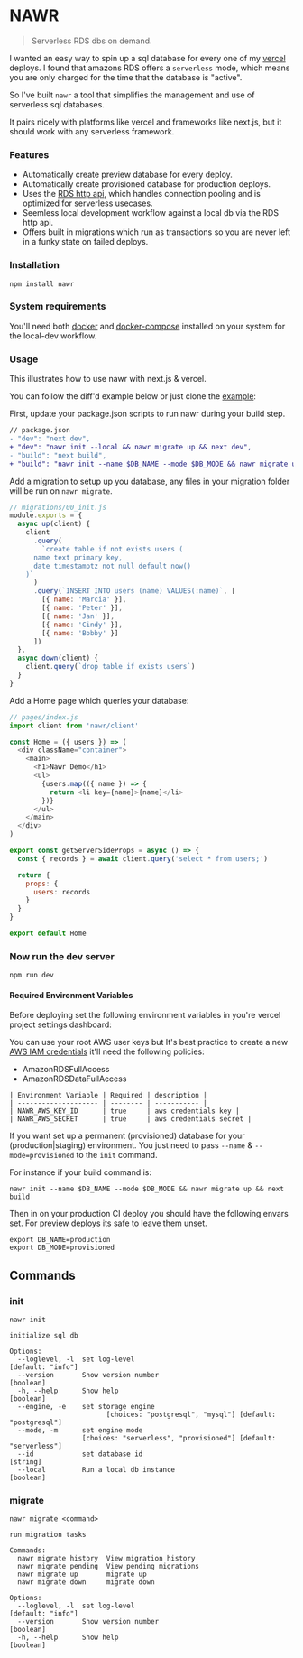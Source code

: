 # NAWR

> Serverless RDS dbs on demand.

I wanted an easy way to spin up a sql database for every one of my [vercel](https://vercel.com) deploys. I found that amazons RDS offers a `serverless` mode, which means you are only charged for the time that the database is "active".

So I've built `nawr` a tool that simplifies the management and use of serverless sql databases.

It pairs nicely with platforms like vercel and frameworks like next.js, but it should work with any serverless framework.

### Features

- Automatically create preview database for every deploy.
- Automatically create provisioned database for production deploys.
- Uses the [RDS http api](https://github.com/jeremydaly/data-api-client), which handles connection pooling and is optimized for serverless usecases.
- Seemless local development workflow against a local db via the RDS http api.
- Offers built in migrations which run as transactions so you are never left in a funky state on failed deploys.

### Installation

```
npm install nawr
```

### System requirements

You'll need both [docker](https://docs.docker.com/get-docker/) and [docker-compose](https://docs.docker.com/compose/install/#install-compose) installed on your system for the local-dev workflow.

### Usage

This illustrates how to use nawr with next.js & vercel.

You can follow the diff'd example below or just clone the [example](https://github.com/hobochild/boiler):

First, update your package.json scripts to run nawr during your build step.

```diff
// package.json
- "dev": "next dev",
+ "dev": "nawr init --local && nawr migrate up && next dev",
- "build": "next build",
+ "build": "nawr init --name $DB_NAME --mode $DB_MODE && nawr migrate up && next build",
```

Add a migration to setup up you database, any files in your migration folder will be run on `nawr migrate`.

```js
// migrations/00_init.js
module.exports = {
  async up(client) {
    client
      .query(
        `create table if not exists users (
      name text primary key,
      date timestamptz not null default now()
    )`
      )
      .query(`INSERT INTO users (name) VALUES(:name)`, [
        [{ name: 'Marcia' }],
        [{ name: 'Peter' }],
        [{ name: 'Jan' }],
        [{ name: 'Cindy' }],
        [{ name: 'Bobby' }]
      ])
  },
  async down(client) {
    client.query(`drop table if exists users`)
  }
}
```

Add a Home page which queries your database:

```js
// pages/index.js
import client from 'nawr/client'

const Home = ({ users }) => (
  <div className="container">
    <main>
      <h1>Nawr Demo</h1>
      <ul>
        {users.map(({ name }) => {
          return <li key={name}>{name}</li>
        })}
      </ul>
    </main>
  </div>
)

export const getServerSideProps = async () => {
  const { records } = await client.query('select * from users;')

  return {
    props: {
      users: records
    }
  }
}

export default Home
```

### Now run the dev server

```
npm run dev
```

#### Required Environment Variables

Before deploying set the following environment variables in you're vercel project settings dashboard:

You can use your root AWS user keys but It's best practice to create a new [AWS IAM credentials](https://docs.aws.amazon.com/IAM/latest/UserGuide/id_users_create.html#id_users_create_api) it'll need the following policies:

- AmazonRDSFullAccess
- AmazonRDSDataFullAccess

```
| Environment Variable | Required | description |
| -------------------- | -------- | ----------- |
| NAWR_AWS_KEY_ID      | true     | aws credentials key |
| NAWR_AWS_SECRET      | true     | aws credentials secret |
```

If you want set up a permanent (provisioned) database for your (production|staging) environment. You just need to pass `--name` & `--mode=provisioned` to the `init` command.

For instance if your build command is:

```
nawr init --name $DB_NAME --mode $DB_MODE && nawr migrate up && next build
```

Then in on your production CI deploy you should have the following envars set. For preview deploys its safe to leave them unset.

```
export DB_NAME=production
export DB_MODE=provisioned
```

## Commands

### init

```
nawr init

initialize sql db

Options:
  --loglevel, -l  set log-level                                [default: "info"]
  --version       Show version number                                  [boolean]
  -h, --help      Show help                                            [boolean]
  --engine, -e    set storage engine
                        [choices: "postgresql", "mysql"] [default: "postgresql"]
  --mode, -m      set engine mode
                  [choices: "serverless", "provisioned"] [default: "serverless"]
  --id            set database id                                       [string]
  --local         Run a local db instance                              [boolean]
```

### migrate

```
nawr migrate <command>

run migration tasks

Commands:
  nawr migrate history  View migration history
  nawr migrate pending  View pending migrations
  nawr migrate up       migrate up
  nawr migrate down     migrate down

Options:
  --loglevel, -l  set log-level                                [default: "info"]
  --version       Show version number                                  [boolean]
  -h, --help      Show help                                            [boolean]
```
